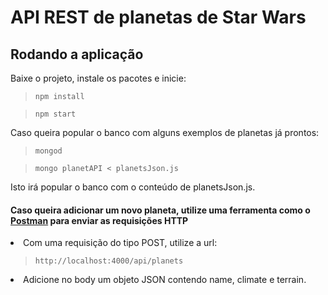 # API REST de planetas de Star Wars
## Rodando a aplicação


<p>Baixe o projeto, instale os pacotes e inicie: </p>

> `npm install`

> `npm start`
<p>Caso queira popular o banco com alguns exemplos de planetas já prontos:</p>

> `mongod`

> `mongo planetAPI < planetsJson.js`
<p>Isto irá popular o banco com o conteúdo de planetsJson.js.</p>

#### Caso queira adicionar um novo planeta, utilize uma ferramenta como o [Postman](https://www.postman.com/downloads/) para enviar as requisições HTTP
<li>Com uma requisição do tipo POST, utilize a url:</li>

> `http://localhost:4000/api/planets`
<li>Adicione no body um objeto JSON contendo name, climate e terrain.</li>
